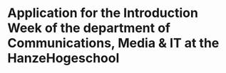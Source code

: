 # Application for the Introduction Week of the department of Communications, Media & IT at the HanzeHogeschool
